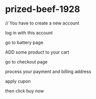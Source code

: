 # prized-beef-1928

// You have to create a new account 
 
log in with this account

go to battery page 

ADD some product to your cart 

go to checkout page 

process your payment and billing address 

apply cupon 

then click buy now 





